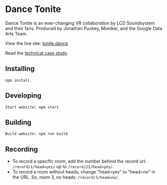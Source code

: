 # Dance Tonite

Dance Tonite is an ever-changing VR collaboration by LCD Soundsystem and their fans. Produced by Jonathan Puckey, Moniker, and the Google Data Arts Team.

View the live site: [tonite.dance](https://tonite.dance)

Read the [technical case study](https://developers.google.com/web/showcase/2017/dance-tonite).

## Installing

    npm install

## Developing

    Start website: npm start

## Building

    Build website: npm run build

## Recording
- To record a specific room, add the number behind the record url: `/record/1/head=yes/` up to `/record/21/head=yes/`.
- To record a room without heads, change "head=yes" to "head=no" in the URL. So, room 3, no heads: `/record/3/head=no/`.
